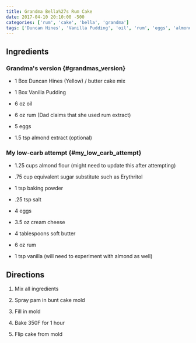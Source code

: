```yaml
---
title: Grandma Bella%27s Rum Cake
date: 2017-04-10 20:10:00 -500
categories: ['rum', 'cake', 'bella', 'grandma']
tags: ['Duncan Hines', 'Vanilla Pudding', 'oil', 'rum', 'eggs', 'almond extract', 'almond flour', 'sugar substitute', 'baking powder', 'salt', 'cream cheese', 'soft butter', 'vanilla', 'pam', 'cake mold']
---
```


## Ingredients

### Grandma\'s version {#grandmas_version}



-   1 Box Duncan Hines (Yellow) / butter cake mix

-   1 Box Vanilla Pudding

-   6 oz oil

-   6 oz rum (Dad claims that she used rum extract)

-   5 eggs

-   1.5 tsp almond extract (optional)



### My low-carb attempt {#my_low_carb_attempt}



-   1.25 cups almond flour (might need to update this after attempting)

-   .75 cup equivalent sugar substitute such as Erythritol

-   1 tsp baking powder

-   .25 tsp salt

-   4 eggs

-   3.5 oz cream cheese

-   4 tablespoons soft butter

-   6 oz rum

-   1 tsp vanilla (will need to experiment with almond as well)



## Directions



1.  Mix all ingredients

2.  Spray pam in bunt cake mold

3.  Fill in mold

4.  Bake 350F for 1 hour

5.  Flip cake from mold

